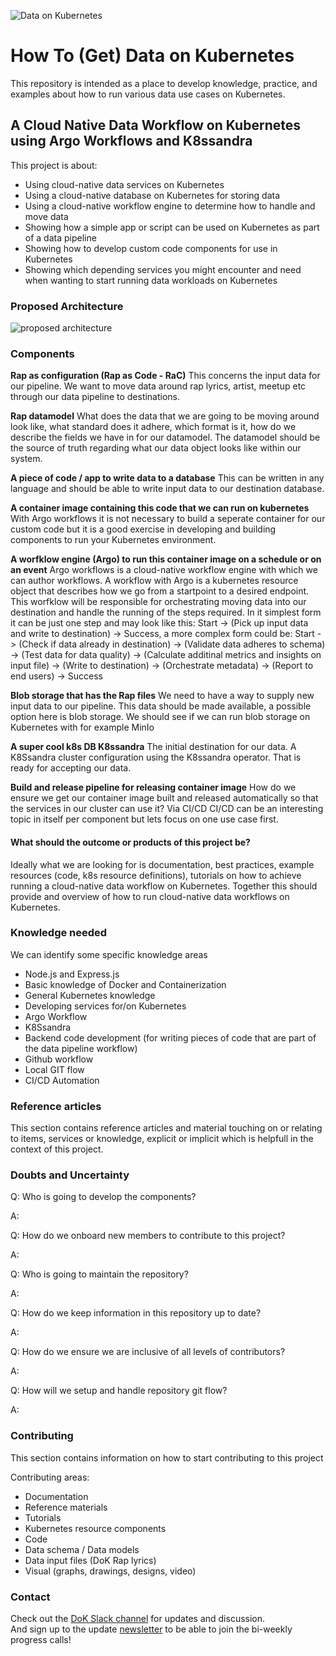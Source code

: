 ![](https://dok.community/wp-content/uploads/2021/03/WebKubernetes-estrecho.png "Data on Kubernetes")
# How To (Get) Data on Kubernetes

This repository is intended as a place to develop knowledge, practice, and examples about how to run various data use cases on Kubernetes.

## A Cloud Native Data Workflow on Kubernetes using Argo Workflows and K8ssandra

This project is about:
- Using cloud-native data services on Kubernetes
- Using a cloud-native database on Kubernetes for storing data
- Using a cloud-native workflow engine to determine how to handle and move data
- Showing how a simple app or script can be used on Kubernetes as part of a data pipeline
- Showing how to develop custom code components for use in Kubernetes
- Showing which depending services you might encounter and need when wanting to start running data workloads on Kubernetes

### Proposed Architecture
![proposed architecture](static/how_to_dok_proposed_architecture.png)

### Components
**Rap as configuration (Rap as Code - RaC)**
This concerns the input data for our pipeline. We want to move data around rap lyrics, artist, meetup etc through our data pipeline to destinations.

**Rap datamodel**
What does the data that we are going to be moving around look like, what standard does it adhere, which format is it, how do we describe the fields we have in for our datamodel. The datamodel should be the source of truth regarding what our data object looks like within our system.

**A piece of code / app to write data to a database**
This can be written in any language and should be able to write input data to our destination database.

**A container image containing this code that we can run on kubernetes**
With Argo workflows it is not necessary to build a seperate container for our custom code but it is a good exercise in developing and building components to run your Kubernetes environment.

**A worfklow engine (Argo) to run this container image on a schedule or on an event**
Argo workflows is a cloud-native workflow engine with which we can author workflows. A workflow with Argo is a kubernetes resource object that describes how we go from a startpoint to a desired endpoint. This worfklow will be responsible for orchestrating moving data into our destination and handle the running of the steps required. In it simplest form it can be just one step and may look like this: Start -> (Pick up input data and write to destination) -> Success, a more complex form could be: Start -> (Check if data already in destination) -> (Validate data adheres to schema) -> (Test data for data quality) -> (Calculate additinal metrics and insights on input file) -> (Write to destination) -> (Orchestrate metadata) -> (Report to end users) -> Success

**Blob storage that has the Rap files**
We need to have a way to supply new input data to our pipeline. This data should be made available, a possible option here is blob storage. We should see if we can run blob storage on Kubernetes with for example MinIo

**A super cool k8s DB K8ssandra**
The initial destination for our data. A K8Ssandra cluster configuration using the K8ssandra operator. That is ready for accepting our data.

**Build and release pipeline for releasing container image**
How do we ensure we get our container image built and released automatically so that the services in our cluster can use it? Via CI/CD
CI/CD can be an interesting topic in itself per component but lets focus on one use case first.

#### What should the outcome or products of this project be?

Ideally what we are looking for is documentation, best practices, example resources (code, k8s resource definitions), tutorials on how to achieve running a cloud-native data workflow on Kubernetes.
Together this should provide and overview of how to run cloud-native data workflows on Kubernetes.

### Knowledge needed

We can identify some specific knowledge areas
- Node.js and Express.js
- Basic knowledge of Docker and Containerization
- General Kubernetes knowledge
- Developing services for/on Kubernetes
- Argo Workflow
- K8Ssandra
- Backend code development (for writing pieces of code that are part of the data pipeline workflow)
- Github workflow
- Local GIT flow
- CI/CD Automation

### Reference articles

This section contains reference articles and material touching on or relating to items, services or knowledge, explicit or implicit which is helpfull in the context of this project.

### Doubts and Uncertainty

Q: Who is going to develop the components?

A:

Q: How do we onboard new members to contribute to this project?

A:

Q: Who is going to maintain the repository?

A:

Q: How do we keep information in this repository up to date?

A:

Q: How do we ensure we are inclusive of all levels of contributors?

A:

Q: How will we setup and handle repository git flow?

A:

### Contributing

This section contains information on how to start contributing to this project

Contributing areas:
- Documentation
- Reference materials
- Tutorials
- Kubernetes resource components
- Code
- Data schema / Data models
- Data input files (DoK Rap lyrics)
- Visual (graphs, drawings, designs, video)

### Contact

Check out the [DoK Slack channel](https://dokcommunity.slack.com/archives/C029SP0H937) for updates and discussion.  
And sign up to the update [newsletter](https://docs.google.com/forms/d/e/1FAIpQLSeNTRsesRA7-1uMyFeHMMqfG9IgdVd7soY_L4wx5WqeDUcMjA/viewform) to be able to join the bi-weekly progress calls!

